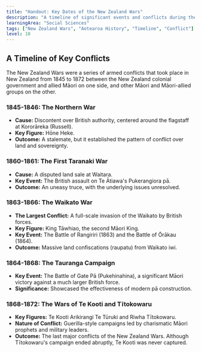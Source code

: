 ```yaml
---
title: "Handout: Key Dates of the New Zealand Wars"
description: "A timeline of significant events and conflicts during the New Zealand Wars of the 19th century."
learningArea: "Social Sciences"
tags: ["New Zealand Wars", "Aotearoa History", "Timeline", "Conflict"]
level: 10
---
```


## A Timeline of Key Conflicts

The New Zealand Wars were a series of armed conflicts that took place in New Zealand from 1845 to 1872 between the New Zealand colonial government and allied Māori on one side, and other Māori and Māori-allied groups on the other.

### 1845-1846: The Northern War
- **Cause:** Discontent over British authority, centered around the flagstaff at Kororāreka (Russell).
- **Key Figure:** Hōne Heke.
- **Outcome:** A stalemate, but it established the pattern of conflict over land and sovereignty.

### 1860-1861: The First Taranaki War
- **Cause:** A disputed land sale at Waitara.
- **Key Event:** The British assault on Te Ātiawa's Pukerangiora pā.
- **Outcome:** An uneasy truce, with the underlying issues unresolved.

### 1863-1866: The Waikato War
- **The Largest Conflict:** A full-scale invasion of the Waikato by British forces.
- **Key Figure:** King Tāwhiao, the second Māori King.
- **Key Event:** The Battle of Rangiriri (1863) and the Battle of Ōrākau (1864).
- **Outcome:** Massive land confiscations (raupatu) from Waikato iwi.

### 1864-1868: The Tauranga Campaign
- **Key Event:** The Battle of Gate Pā (Pukehinahina), a significant Māori victory against a much larger British force.
- **Significance:** Showcased the effectiveness of modern pā construction.

### 1868-1872: The Wars of Te Kooti and Tītokowaru
- **Key Figures:** Te Kooti Arikirangi Te Tūruki and Riwha Tītokowaru.
- **Nature of Conflict:** Guerilla-style campaigns led by charismatic Māori prophets and military leaders.
- **Outcome:** The last major conflicts of the New Zealand Wars. Although Tītokowaru's campaign ended abruptly, Te Kooti was never captured.
